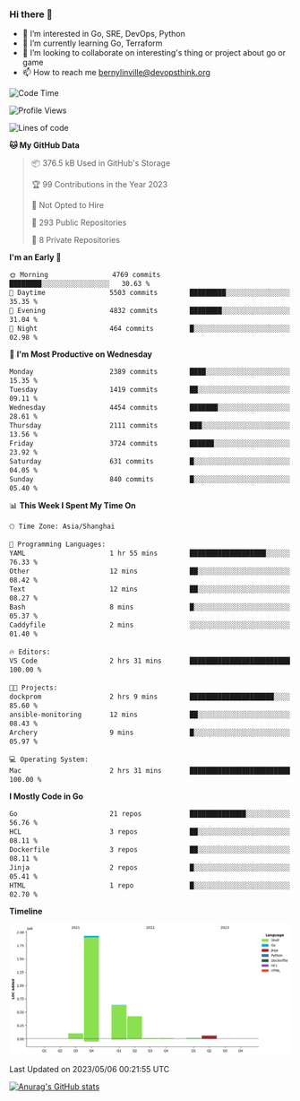 ### Hi there 👋

- 👀 I’m interested in Go, SRE, DevOps, Python
- 🌱 I’m currently learning Go, Terraform
- 👯 I’m looking to collaborate on interesting's thing or project about go or game
- 📫 How to reach me bernylinville@devopsthink.org

<!--START_SECTION:waka-->
![Code Time](http://img.shields.io/badge/Code%20Time-262%20hrs%2020%20mins-blue)

![Profile Views](http://img.shields.io/badge/Profile%20Views-0-blue)

![Lines of code](https://img.shields.io/badge/From%20Hello%20World%20I%27ve%20Written-3.2%20million%20lines%20of%20code-blue)

**🐱 My GitHub Data** 

> 📦 376.5 kB Used in GitHub's Storage 
 > 
> 🏆 99 Contributions in the Year 2023
 > 
> 🚫 Not Opted to Hire
 > 
> 📜 293 Public Repositories 
 > 
> 🔑 8 Private Repositories 
 > 
**I'm an Early 🐤** 

```text
🌞 Morning                4769 commits        ████████░░░░░░░░░░░░░░░░░   30.63 % 
🌆 Daytime                5503 commits        █████████░░░░░░░░░░░░░░░░   35.35 % 
🌃 Evening                4832 commits        ████████░░░░░░░░░░░░░░░░░   31.04 % 
🌙 Night                  464 commits         █░░░░░░░░░░░░░░░░░░░░░░░░   02.98 % 
```
📅 **I'm Most Productive on Wednesday** 

```text
Monday                   2389 commits        ████░░░░░░░░░░░░░░░░░░░░░   15.35 % 
Tuesday                  1419 commits        ██░░░░░░░░░░░░░░░░░░░░░░░   09.11 % 
Wednesday                4454 commits        ███████░░░░░░░░░░░░░░░░░░   28.61 % 
Thursday                 2111 commits        ███░░░░░░░░░░░░░░░░░░░░░░   13.56 % 
Friday                   3724 commits        ██████░░░░░░░░░░░░░░░░░░░   23.92 % 
Saturday                 631 commits         █░░░░░░░░░░░░░░░░░░░░░░░░   04.05 % 
Sunday                   840 commits         █░░░░░░░░░░░░░░░░░░░░░░░░   05.40 % 
```


📊 **This Week I Spent My Time On** 

```text
🕑︎ Time Zone: Asia/Shanghai

💬 Programming Languages: 
YAML                     1 hr 55 mins        ███████████████████░░░░░░   76.33 % 
Other                    12 mins             ██░░░░░░░░░░░░░░░░░░░░░░░   08.42 % 
Text                     12 mins             ██░░░░░░░░░░░░░░░░░░░░░░░   08.27 % 
Bash                     8 mins              █░░░░░░░░░░░░░░░░░░░░░░░░   05.37 % 
Caddyfile                2 mins              ░░░░░░░░░░░░░░░░░░░░░░░░░   01.40 % 

🔥 Editors: 
VS Code                  2 hrs 31 mins       █████████████████████████   100.00 % 

🐱‍💻 Projects: 
dockprom                 2 hrs 9 mins        █████████████████████░░░░   85.60 % 
ansible-monitoring       12 mins             ██░░░░░░░░░░░░░░░░░░░░░░░   08.43 % 
Archery                  9 mins              █░░░░░░░░░░░░░░░░░░░░░░░░   05.97 % 

💻 Operating System: 
Mac                      2 hrs 31 mins       █████████████████████████   100.00 % 
```

**I Mostly Code in Go** 

```text
Go                       21 repos            ██████████████░░░░░░░░░░░   56.76 % 
HCL                      3 repos             ██░░░░░░░░░░░░░░░░░░░░░░░   08.11 % 
Dockerfile               3 repos             ██░░░░░░░░░░░░░░░░░░░░░░░   08.11 % 
Jinja                    2 repos             █░░░░░░░░░░░░░░░░░░░░░░░░   05.41 % 
HTML                     1 repo              █░░░░░░░░░░░░░░░░░░░░░░░░   02.70 % 
```



**Timeline**

![Lines of Code chart](https://raw.githubusercontent.com/bernylinville/bernylinville/main/assets/bar_graph.png)


 Last Updated on 2023/05/06 00:21:55 UTC
<!--END_SECTION:waka-->

[![Anurag's GitHub stats](https://github-readme-stats.vercel.app/api?username=bernylinville)](https://github.com/anuraghazra/github-readme-stats)


<!--
**kylechou-dunk/kylechou-dunk** is a ✨ _special_ ✨ repository because its `README.md` (this file) appears on your GitHub profile.

Here are some ideas to get you started:

- 🔭 I’m currently working on ...
- 🌱 I’m currently learning ...
- 👯 I’m looking to collaborate on ...
- 🤔 I’m looking for help with ...
- 💬 Ask me about ...
- 📫 How to reach me: ...
- 😄 Pronouns: ...
- ⚡ Fun fact: ...
-->
